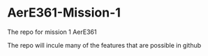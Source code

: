 # AerE361-Mission-1
The repo for mission 1 AerE361


The repo will incule many of the features that are possible in github
